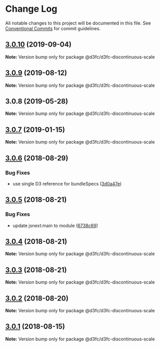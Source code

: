 # Change Log

All notable changes to this project will be documented in this file.
See [Conventional Commits](https://conventionalcommits.org) for commit guidelines.

## [3.0.10](https://github.com/d3fc/d3fc/compare/@d3fc/d3fc-discontinuous-scale@3.0.9...@d3fc/d3fc-discontinuous-scale@3.0.10) (2019-09-04)

**Note:** Version bump only for package @d3fc/d3fc-discontinuous-scale





<a name="3.0.9"></a>
## [3.0.9](https://github.com/d3fc/d3fc/compare/@d3fc/d3fc-discontinuous-scale@3.0.8...@d3fc/d3fc-discontinuous-scale@3.0.9) (2019-08-12)




**Note:** Version bump only for package @d3fc/d3fc-discontinuous-scale

<a name="3.0.8"></a>
## 3.0.8 (2019-05-28)




**Note:** Version bump only for package @d3fc/d3fc-discontinuous-scale

<a name="3.0.7"></a>
## [3.0.7](https://github.com/d3fc/d3fc/compare/@d3fc/d3fc-discontinuous-scale@3.0.6...@d3fc/d3fc-discontinuous-scale@3.0.7) (2019-01-15)




**Note:** Version bump only for package @d3fc/d3fc-discontinuous-scale

<a name="3.0.6"></a>
## [3.0.6](https://github.com/d3fc/d3fc/compare/@d3fc/d3fc-discontinuous-scale@3.0.5...@d3fc/d3fc-discontinuous-scale@3.0.6) (2018-08-29)


### Bug Fixes

* use single D3 reference for bundleSpecs ([3d0a47e](https://github.com/d3fc/d3fc/commit/3d0a47e))




<a name="3.0.5"></a>
## [3.0.5](https://github.com/d3fc/d3fc/compare/@d3fc/d3fc-discontinuous-scale@3.0.4...@d3fc/d3fc-discontinuous-scale@3.0.5) (2018-08-21)


### Bug Fixes

* update jsnext:main to module ([6738c69](https://github.com/d3fc/d3fc/commit/6738c69))




<a name="3.0.4"></a>
## [3.0.4](https://github.com/d3fc/d3fc/compare/@d3fc/d3fc-discontinuous-scale@3.0.3...@d3fc/d3fc-discontinuous-scale@3.0.4) (2018-08-21)




**Note:** Version bump only for package @d3fc/d3fc-discontinuous-scale

<a name="3.0.3"></a>
## [3.0.3](https://github.com/d3fc/d3fc-discontinuous-scale/compare/@d3fc/d3fc-discontinuous-scale@3.0.2...@d3fc/d3fc-discontinuous-scale@3.0.3) (2018-08-21)




**Note:** Version bump only for package @d3fc/d3fc-discontinuous-scale

<a name="3.0.2"></a>
## [3.0.2](https://github.com/d3fc/d3fc/compare/@d3fc/d3fc-discontinuous-scale@3.0.1...@d3fc/d3fc-discontinuous-scale@3.0.2) (2018-08-20)




**Note:** Version bump only for package @d3fc/d3fc-discontinuous-scale

<a name="3.0.1"></a>
## [3.0.1](https://github.com/d3fc/d3fc/compare/@d3fc/d3fc-discontinuous-scale@3.0.0...@d3fc/d3fc-discontinuous-scale@3.0.1) (2018-08-15)




**Note:** Version bump only for package @d3fc/d3fc-discontinuous-scale
